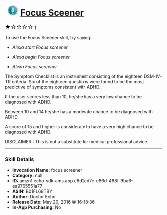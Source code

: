 # &nbsp;<img src="skill_icon" alt="Focus Sceener icon" width="36"> [Focus Sceener](http://alexa.amazon.com/#skills/amzn1.echo-sdk-ams.app.e6d2cd7c-e86d-468f-9ba6-ea9765551a77)
![1 stars](../../images/ic_star_black_18dp_1x.png)![1 stars](../../images/ic_star_border_black_18dp_1x.png)![1 stars](../../images/ic_star_border_black_18dp_1x.png)![1 stars](../../images/ic_star_border_black_18dp_1x.png)![1 stars](../../images/ic_star_border_black_18dp_1x.png) 1

To use the Focus Sceener skill, try saying...

* *Alexa start  Focus screener*

* *Alexa begin  Focus screener*

* *Alexa   Focus screener*

The Symptom Checklist is an instrument consisting of the eighteen DSM-IV-TR criteria.  Six of the eighteen questions were found to be the most predictive of symptoms consistent with ADHD.  

If the user scores less than 10, he/she has a very low chance to be diagnosed with ADHD.

Between 10 and 14 he/she has a moderate chance to be diagnosed with ADHD.

A score of 15 and higher is considerate to have a very high chance to be diagnosed with ADHD.

DISCLAIMER : This is not a substitute for medical professional advice.

***

### Skill Details

* **Invocation Name:** focus screener
* **Category:** null
* **ID:** amzn1.echo-sdk-ams.app.e6d2cd7c-e86d-468f-9ba6-ea9765551a77
* **ASIN:** B01FL68TBY
* **Author:** Doctor Echo
* **Release Date:** May 20, 2016 @ 16:38:36
* **In-App Purchasing:** No
